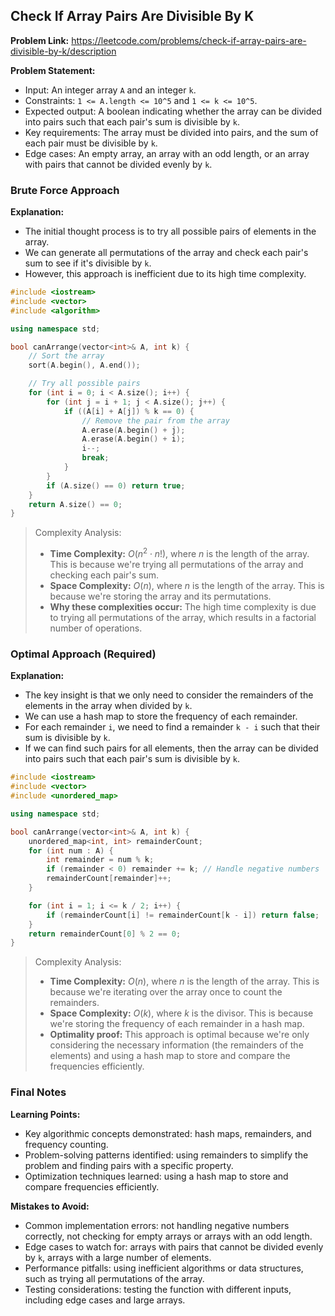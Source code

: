 ## Check If Array Pairs Are Divisible By K
**Problem Link:** https://leetcode.com/problems/check-if-array-pairs-are-divisible-by-k/description

**Problem Statement:**
- Input: An integer array `A` and an integer `k`.
- Constraints: `1 <= A.length <= 10^5` and `1 <= k <= 10^5`.
- Expected output: A boolean indicating whether the array can be divided into pairs such that each pair's sum is divisible by `k`.
- Key requirements: The array must be divided into pairs, and the sum of each pair must be divisible by `k`.
- Edge cases: An empty array, an array with an odd length, or an array with pairs that cannot be divided evenly by `k`.

### Brute Force Approach
**Explanation:**
- The initial thought process is to try all possible pairs of elements in the array.
- We can generate all permutations of the array and check each pair's sum to see if it's divisible by `k`.
- However, this approach is inefficient due to its high time complexity.

```cpp
#include <iostream>
#include <vector>
#include <algorithm>

using namespace std;

bool canArrange(vector<int>& A, int k) {
    // Sort the array
    sort(A.begin(), A.end());

    // Try all possible pairs
    for (int i = 0; i < A.size(); i++) {
        for (int j = i + 1; j < A.size(); j++) {
            if ((A[i] + A[j]) % k == 0) {
                // Remove the pair from the array
                A.erase(A.begin() + j);
                A.erase(A.begin() + i);
                i--;
                break;
            }
        }
        if (A.size() == 0) return true;
    }
    return A.size() == 0;
}
```

> Complexity Analysis:
> - **Time Complexity:** $O(n^2 \cdot n!)$, where $n$ is the length of the array. This is because we're trying all permutations of the array and checking each pair's sum.
> - **Space Complexity:** $O(n)$, where $n$ is the length of the array. This is because we're storing the array and its permutations.
> - **Why these complexities occur:** The high time complexity is due to trying all permutations of the array, which results in a factorial number of operations.

### Optimal Approach (Required)
**Explanation:**
- The key insight is that we only need to consider the remainders of the elements in the array when divided by `k`.
- We can use a hash map to store the frequency of each remainder.
- For each remainder `i`, we need to find a remainder `k - i` such that their sum is divisible by `k`.
- If we can find such pairs for all elements, then the array can be divided into pairs such that each pair's sum is divisible by `k`.

```cpp
#include <iostream>
#include <vector>
#include <unordered_map>

using namespace std;

bool canArrange(vector<int>& A, int k) {
    unordered_map<int, int> remainderCount;
    for (int num : A) {
        int remainder = num % k;
        if (remainder < 0) remainder += k; // Handle negative numbers
        remainderCount[remainder]++;
    }

    for (int i = 1; i <= k / 2; i++) {
        if (remainderCount[i] != remainderCount[k - i]) return false;
    }
    return remainderCount[0] % 2 == 0;
}
```

> Complexity Analysis:
> - **Time Complexity:** $O(n)$, where $n$ is the length of the array. This is because we're iterating over the array once to count the remainders.
> - **Space Complexity:** $O(k)$, where $k$ is the divisor. This is because we're storing the frequency of each remainder in a hash map.
> - **Optimality proof:** This approach is optimal because we're only considering the necessary information (the remainders of the elements) and using a hash map to store and compare the frequencies efficiently.

### Final Notes
**Learning Points:**
- Key algorithmic concepts demonstrated: hash maps, remainders, and frequency counting.
- Problem-solving patterns identified: using remainders to simplify the problem and finding pairs with a specific property.
- Optimization techniques learned: using a hash map to store and compare frequencies efficiently.

**Mistakes to Avoid:**
- Common implementation errors: not handling negative numbers correctly, not checking for empty arrays or arrays with an odd length.
- Edge cases to watch for: arrays with pairs that cannot be divided evenly by `k`, arrays with a large number of elements.
- Performance pitfalls: using inefficient algorithms or data structures, such as trying all permutations of the array.
- Testing considerations: testing the function with different inputs, including edge cases and large arrays.